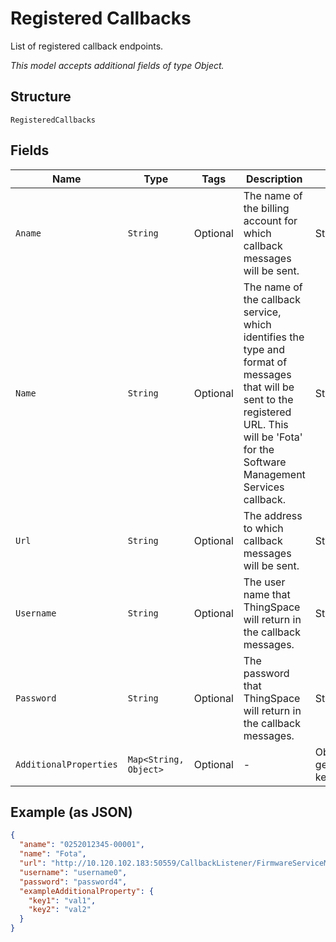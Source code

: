 
# Registered Callbacks

List of registered callback endpoints.

*This model accepts additional fields of type Object.*

## Structure

`RegisteredCallbacks`

## Fields

| Name | Type | Tags | Description | Getter | Setter |
|  --- | --- | --- | --- | --- | --- |
| `Aname` | `String` | Optional | The name of the billing account for which callback messages will be sent. | String getAname() | setAname(String aname) |
| `Name` | `String` | Optional | The name of the callback service, which identifies the type and format of messages that will be sent to the registered URL. This will be 'Fota' for the Software Management Services callback. | String getName() | setName(String name) |
| `Url` | `String` | Optional | The address to which callback messages will be sent. | String getUrl() | setUrl(String url) |
| `Username` | `String` | Optional | The user name that ThingSpace will return in the callback messages. | String getUsername() | setUsername(String username) |
| `Password` | `String` | Optional | The password that ThingSpace will return in the callback messages. | String getPassword() | setPassword(String password) |
| `AdditionalProperties` | `Map<String, Object>` | Optional | - | Object getAdditionalProperty(String key) | additionalProperty(String key, Object value) |

## Example (as JSON)

```json
{
  "aname": "0252012345-00001",
  "name": "Fota",
  "url": "http://10.120.102.183:50559/CallbackListener/FirmwareServiceMessages.asmx",
  "username": "username0",
  "password": "password4",
  "exampleAdditionalProperty": {
    "key1": "val1",
    "key2": "val2"
  }
}
```

